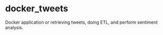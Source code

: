 # docker_tweets
Docker application or retrieving tweets, doing ETL, and perform sentiment analysis.
